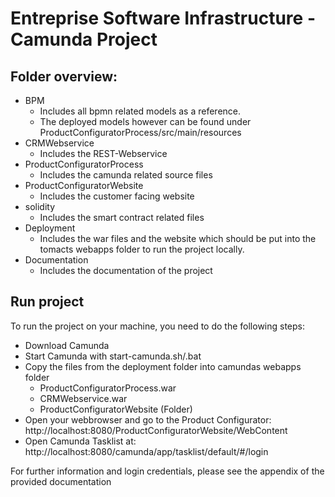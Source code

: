# Entreprise Software Infrastructure - Camunda Project



## Folder overview:

  - BPM
    - Includes all bpmn related models as a reference. 
    - The deployed models however can be found under ProductConfiguratorProcess/src/main/resources
  - CRMWebservice
    - Includes the REST-Webservice
  - ProductConfiguratorProcess
    - Includes the camunda related source files
  - ProductConfiguratorWebsite
    - Includes the customer facing website
  - solidity
    - Includes the smart contract related files
  - Deployment
    - Includes the war files and the website which should be put into the tomacts webapps folder to run the project locally.
  - Documentation
    - Includes the documentation of the project




## Run project
To run the project on your machine, you need to do the following steps:
  - Download Camunda
  - Start Camunda with start-camunda.sh/.bat
  - Copy the files from the deployment folder into camundas webapps folder
    - ProductConfiguratorProcess.war
    - CRMWebservice.war
    - ProductConfiguratorWebsite (Folder)
  - Open your webbrowser and go to the Product Configurator: http://localhost:8080/ProductConfiguratorWebsite/WebContent
  - Open Camunda Tasklist at: http://localhost:8080/camunda/app/tasklist/default/#/login
  
  For further information and login credentials, please see the appendix of the provided documentation

